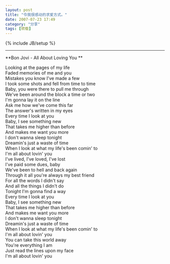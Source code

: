 ```yaml
---
layout: post
title: "令我很感动的求爱方式。"
date: 2007-07-23 17:49
category: "分享"
tags: [转载]
---
```

{% include JB/setup %}

----------------

**Bon Jovi - All About Loving You **  
  
Looking at the pages of my life   
Faded memories of me and you   
Mistakes you know I've made a few   
I took some shots and fell from time to time   
Baby, you were there to pull me through   
We've been around the block a time or two   
I'm gonna lay it on the line   
Ask me how we've come this far   
The answer's written in my eyes   
Every time I look at you   
Baby, I see something new   
That takes me higher than before   
And makes me want you more   
I don't wanna sleep tonight   
Dreamin's just a waste of time   
When I look at what my life's been comin' to   
I'm all about lovin' you   
I've lived, I've loved, I've lost   
I've paid some dues, baby   
We've been to hell and back again   
Through it all you're always my best friend   
For all the words I didn't say   
And all the things I didn't do   
Tonight I'm gonna find a way   
Every time I look at you   
Baby, I see something new   
That takes me higher than before   
And makes me want you more   
I don't wanna sleep tonight   
Dreamin's just a waste of time   
When I look at what my life's been comin' to   
I'm all about lovin' you   
You can take this world away   
You're everything I am   
Just read the lines upon my face   
I'm all about lovin' you
